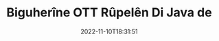 ---
############################# Static ############################
layout: "auto-gen-merger"
date: 2022-11-10T18:31:51
draft: false
otherformats: pps ppsx ppt pptx rtf tex vdx vsdm vsdx vssm vssx vstm vstx vsx vtx xlam

############################# Head ############################
head_title: "Biguherîne û biguherîne OTT Rûpelên di Java de"
head_description: "Bi karanîna API-ya yekkirina belgeyan, di nav pelek OTT de di nav pelek Java de du rûpelan biguhezînin û biguhezînin."

############################# Header ############################
title: "Biguherîne OTT Rûpelên Di Java de"
description: "Rûpelên OTT bi çend rêzikên koda Java biguherînin."
bg_image: "https://cms.admin.containerize.com/templates/aspose/App_Themes/V3/images/bg/header1.png"
bg_overlay: false
button:
    enable: true
    icon: "fas fa-arrow-down"
    label: "Daxistina Doza Belaş"
    link: "https://downloads.groupdocs.com/merger/java"

############################# SubMenu ############################
submenu:
    enable: true

    left:
        img_alt: "GroupDocs.Merger for Java"
        image: "https://cms.admin.containerize.com/templates/groupdocs/images/product-logos/90x90-noborder/groupdocs-merger-java.png"
        product: "GroupDocs.Merger"
        platform: "Java"

    middle:
        button:

            # button loop
            - link: "https://apireference.groupdocs.com/merger/java"
              text: "Çavkanî API"

            # button loop
            - link: "https://github.com/groupdocs-merger"
              text: "Nimûneyên Kodê"

            # button loop
            - link: "https://products.groupdocs.app/merger/family"
              text: "Demos Bijî"

            # button loop
            - link: "https://purchase.groupdocs.com/pricing/merger/java"
              text: "Pricing"

    right:
        link_download: "https://downloads.groupdocs.com/merger"
        link_learn: "https://docs.groupdocs.com/merger/java"
        link_buy: "https://purchase.groupdocs.com"

############################# About ############################
about:
    enable: true
    title: "Derbarê GroupDocs.Merger for Java API"
    content: |
        [GroupDocs.Merger for Java](/ku/merger/java/) çareseriyek hêsan pêşkêşî dike ku bi ewlehî di navbera cûrbecûr formên belgeyan de wekî PDF, Microsoft Office (Word, Excel, PowerPoint veqete) , OneNote), OpenDocument, HTML, wêne û gelekên din di nav sepanên Java de. Bi lê zêdekirina tenê çend rêzikên kodê, çend operasyonên belgeyê yên wekî veguheztin, rakirin, zivirandin, guheztin, derxistin an guheztina arastekirina rûpelan di nav belgeyan de pêk bînin. Belgeyên ku API-ya yekbûyî di heman demê de pêşdîtina rûpelên belgeyê wekî wêneyek jî piştgirî dike da ku struktur, formatkirin û naverokê li ser rûpelê analîz bike.
        
        GroupDocs.Merger API ji bo çareseriyên pargîdanî vebijarkek rast e ku hewceyê taybetmendiyên guheztina rûpelê pelê ye. Van API-an li ser hemî pergalên xebitandinê û platformên sereke, tevî J2SE 7.0 (1.7), J2SE 8.0 (1.8), Java 10, baş têne piştgirî kirin.

############################# Steps ############################
steps:
    enable: true
    title_left: "Di Java de OTT Rûpelên Pelan biguherînin"
    content_left: |
        [GroupDocs.Merger for Java](/ku/merger/java/) ji pêşdebirên Java re hêsan dike ku bi pêkanîna çend gavên hêsan rûpelan di nav pelek OTT de biguhezînin. .
        
        * **MoveOptions** bidin destpêkirin da ku hejmarên rûpelê ji bo danûstandinê diyar bikin.
        * Mînaka nû ya **Merger** biafirînin û rêça belgeya çavkaniyê wekî pîvanek çêker derbas bikin.
        * Gazî **swapPages** bikin û hêmanên **SwapOptions** derbas bikin.
        * Gazî **save** û riya pelê diyar bike ku belgeya encam hilîne.

    title_right: "Pêdiviyên Sîstemê"
    content_right: |
        GroupDocs.Merger for Java API li ser hemî platform û pergalên xebitandinê yên sereke têne piştgirî kirin. Berî ku hûn koda jêrîn bicîh bikin, ji kerema xwe pê ewle bibin ku we şertên jêrîn li ser pergala we hatine saz kirin.

        * Pergalên Xebatê: Microsoft Windows, Linux, MacOS
        * Jîngehên Pêşketinê: NetBeans, IntelliJ IDEA, Eclipse
        * Çarçoveyên: J2SE 7.0 (1.7), J2SE 8.0 (1.8), Java 10
        * Guhertoya herî dawî ya GroupDocs.Merger for Java ji [Maven](https://repository.groupdocs.com/webapp/#/artifacts/browse/tree/General/repo/com/groupdocs/groupdocs-merger) dakêşîne
         
    code: |
     {{% merger/additional-styles %}}
     {{< merger/code-merger title="Meriv çawa rûpelên pelê yên OTT bi karanîna koda nimûneya Java veguhezîne">}}

        ```java    
        // Rûpelên pelan ên OTT bi karanîna GroupDocs.Merger API-ê biguherînin
        int pageNumber1 = 6;
        int pageNumber2 = 1;

        // Dersa SwapOptions bidin destpêkirin da ku hejmarên rûpelê ji bo guheztinê diyar bikin
        SwapOptions swapOptions = new SwapOptions(pageNumber2, pageNumber1);

        // Bi belgeya têketina OTT Yekbûnek yekser
        Merger merger = new Merger("input.ott");

        // Gazî rêbaza SwapPages bikin û tiştê SwapOptions jê re derbas bikin
        merger.swapPages(swapOptions);
    
        // Gazî rêbaza Save bikin û riya pelê ya xwestî derbas bikin da ku belgeya derketinê hilînin
        merger.save("output.ott");
        ```
     {{< /merger/code-merger >}}

############################# Demos ############################
demos:
    enable: true
    title: "Demokên Zindî - Biguherîne OTT Rûpelên Serhêl"
    content: |
       Bi serdana malpera [GroupDocs.Merger Live Demos](https://products.groupdocs.app/splitter/swap-pages/ott) niha rûpelên pelê yên OTT biguherînin.
       Demoya zindî xwedî feydeyên jêrîn e.
        
############################# About Formats ############################
about_formats:
    enable: true

############################# More Formats ############################
more_formats:
    enable: true
    title: "Rûpelên Formên Pelên Din Biguherînin"
    content: |
        Java belgeyên API-ê ji bo formatên pelan û wêneyan yek dibin û vediqetînin. Li gorî ku li jêr hatî destnîşan kirin hin formatên pelê yên populer biguhezînin.

############################# Back to top ###############################
back_to_top:
    enable: true
---